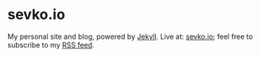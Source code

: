 # sevko.io

My personal site and blog, powered by [Jekyll](http://jekyllrb.com/). Live at: [sevko.io](http://sevko.io/); feel free
to subscribe to my [RSS feed](http://sevko.io/blog/feed.xml).
